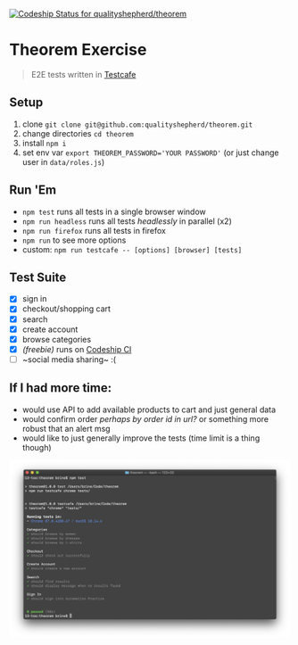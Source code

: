 [![Codeship Status for qualityshepherd/theorem](https://app.codeship.com/projects/654a007c-cedd-4a23-8324-b00a60a9b542/status?branch=master)](https://app.codeship.com/projects/419642)

# Theorem Exercise
> E2E tests written in [Testcafe](https://github.com/DevExpress/testcafe)

## Setup
1. clone `git clone git@github.com:qualityshepherd/theorem.git`
1. change directories `cd theorem`
1. install `npm i`
1. set env var `export THEOREM_PASSWORD='YOUR PASSWORD'` (or just change user in `data/roles.js`)

## Run 'Em
* `npm test` runs all tests in a single browser window
* `npm run headless` runs all tests _headlessly_ in parallel (x2)
* `npm run firefox` runs all tests in firefox
* `npm run` to see more options
* custom: `npm run testcafe -- [options] [browser] [tests]`

## Test Suite
- [x] sign in
- [x] checkout/shopping cart
- [x] search
- [x] create account
- [x] browse categories
- [x] _(freebie)_ runs on [Codeship CI](https://codeship.com/)
- [ ] ~social media sharing~ :(

## If I had more time:
- would use API to add available products to cart and just general data
- would confirm order _perhaps by order id in url?_ or something more robust that an alert msg
- would like to just generally improve the tests (time limit is a thing though)

![Test Output](data/test_output.png)